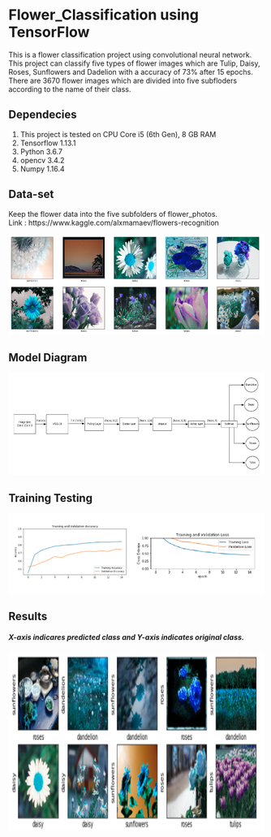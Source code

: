 # Flower_Classification using TensorFlow
This is a flower classification project using convolutional neural network. This project can classify five types of flower images which are Tulip, Daisy, Roses, Sunflowers and Dadelion with a accuracy of 73% after 15 epochs. There are 3670 flower images which are divided into five subfloders according to the name of their class. 

## Dependecies
1. This project is tested on CPU Core i5 (6th Gen), 8 GB RAM
2. Tensorflow 1.13.1
3. Python 3.6.7
4. opencv 3.4.2
5. Numpy 1.16.4
## Data-set
<p>Keep the flower data into the five subfolders of flower_photos.<br/> Link : https://www.kaggle.com/alxmamaev/flowers-recognition </p>
<img src="Images/train.png">

## Model Diagram
<img src="Images/diagram.png">

## Training Testing
<img src="Images/traingTesting.png">

## Results
<p><h5> X-axis indicares predicted class and Y-axis indicates original class. </h5> </p>
<img src="Images/test_img.png" width="1050" height="350">





